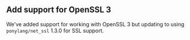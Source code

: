 ## Add support for OpenSSL 3

We've added support for working with OpenSSL 3 but updating to using `ponylang/net_ssl` 1.3.0 for SSL support.
